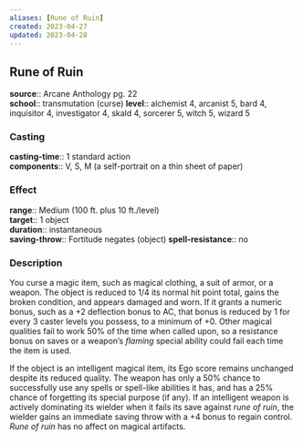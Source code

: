 ```yaml
---
aliases: [Rune of Ruin]
created: 2023-04-27
updated: 2023-04-28
---
```


## Rune of Ruin

**source**:: Arcane Anthology pg. 22  
**school**:: transmutation (curse)
**level**:: alchemist 4, arcanist 5, bard 4, inquisitor 4, investigator 4, skald 4, sorcerer 5, witch 5, wizard 5

### Casting

**casting-time**:: 1 standard action  
**components**:: V, S, M (a self-portrait on a thin sheet of paper)

### Effect

**range**:: Medium (100 ft. plus 10 ft./level)  
**target**:: 1 object  
**duration**:: instantaneous  
**saving-throw**:: Fortitude negates (object)
**spell-resistance**:: no

### Description

You curse a magic item, such as magical clothing, a suit of armor, or a weapon. The object is reduced to 1/4 its normal hit point total, gains the broken condition, and appears damaged and worn. If it grants a numeric bonus, such as a +2 deflection bonus to AC, that bonus is reduced by 1 for every 3 caster levels you possess, to a minimum of +0. Other magical qualities fail to work 50% of the time when called upon, so a resistance bonus on saves or a weapon’s *flaming* special ability could fail each time the item is used.  
  
If the object is an intelligent magical item, its Ego score remains unchanged despite its reduced quality. The weapon has only a 50% chance to successfully use any spells or spell-like abilities it has, and has a 25% chance of forgetting its special purpose (if any). If an intelligent weapon is actively dominating its wielder when it fails its save against *rune of ruin*, the wielder gains an immediate saving throw with a +4 bonus to regain control. *Rune of ruin* has no affect on magical artifacts.
